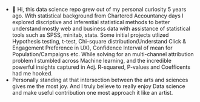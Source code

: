 - 👋 Hi, this data science repo grew out of my personal curiosity 5 years ago. With statistical background from Chartered Accountancy days I explored discriptive and inferential statistical methods to better understand mostly web and business data with assistance of statistical tools such as SPSS, minitab, stata. Some initial projects utlized Hypothesis testing, t-test, Chi-square distribution(Understand Click & Engagement Preference in UX), Confidence Interval of mean for Population/Campaigns etc. 
While solving for an multi-channel attribution problem I stumbled across Machine learning, and the incredible powerful insights captured in Adj. R-squared, P-values and Coefficents had me hooked. 
-  Personally standing at that intersection between the arts and sciences gives me the most joy. And I truly believe to really enjoy Data science and make useful contribution one most approach it like an artist. 


<!---
nitinjosephrepo/nitinjosephrepo is a ✨ special ✨ repository because its `README.md` (this file) appears on your GitHub profile.
You can click the Preview link to take a look at your changes.
--->
